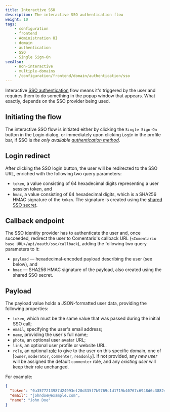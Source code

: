 ```yaml
---
title: Interactive SSO
description: The interactive SSO authentication flow
weight: 10
tags:
    - configuration
    - frontend
    - Administration UI
    - domain
    - authentication
    - SSO
    - Single Sign-On
seeAlso:
    - non-interactive
    - multiple-domains
    - /configuration/frontend/domain/authentication/sso
---
```


Interactive [SSO authentication](/configuration/frontend/domain/authentication/sso) flow means it's triggered by the user and requires them to do something in the popup window that appears. What exactly, depends on the SSO provider being used.

<!--more-->

## Initiating the flow

The interactive SSO flow is initiated either by clicking the `Single Sign-On` button in the Login dialog, or immediately upon clicking `Login` in the profile bar, if SSO is *the only available [authentication method](/configuration/frontend/domain/authentication)*.

## Login redirect

After clicking the SSO login button, the user will be redirected to the SSO URL, enriched with the following two query parameters:

* `token`, a value consisting of 64 hexadecimal digits representing a user session token, and
* `hmac`, a value consisting of 64 hexadecimal digits, which is a SHA256 HMAC signature of the `token`. The signature is created using the [shared SSO secret](/configuration/frontend/domain/authentication/sso#sso-secret).

## Callback endpoint

The SSO identity provider has to authenticate the user and, once succeeded, redirect the user to Comentario's callback URL (`<Comentario base URL>/api/oauth/sso/callback`), adding the following two query parameters to it:

* `payload` — hexadecimal-encoded payload describing the user (see below), and
* `hmac` — SHA256 HMAC signature of the payload, also created using the shared SSO secret.

## Payload

The payload value holds a JSON-formatted user data, providing the following properties:

* `token`, which must be the same value that was passed during the initial SSO call;
* `email`, specifying the user's email address;
* `name`, providing the user's full name;
* `photo`, an optional user avatar URL;
* `link`, an optional user profile or website URL.
* `role`, an optional [role](/kb/permissions/roles) to give to the user on this specific domain, one of [`owner`, `moderator`, `commenter`, `readonly`]. If not provided, any *new user* will be assigned the default `commenter` role, and any *existing user* will keep their role unchanged.

For example:

```json
{
  "token": "0a3577213987d24993ef20d335f7b9769c1d1719b40767c6948d6c3882403a96",
  "email": "johndoe@example.com",
  "name": "John Doe"
}
```
